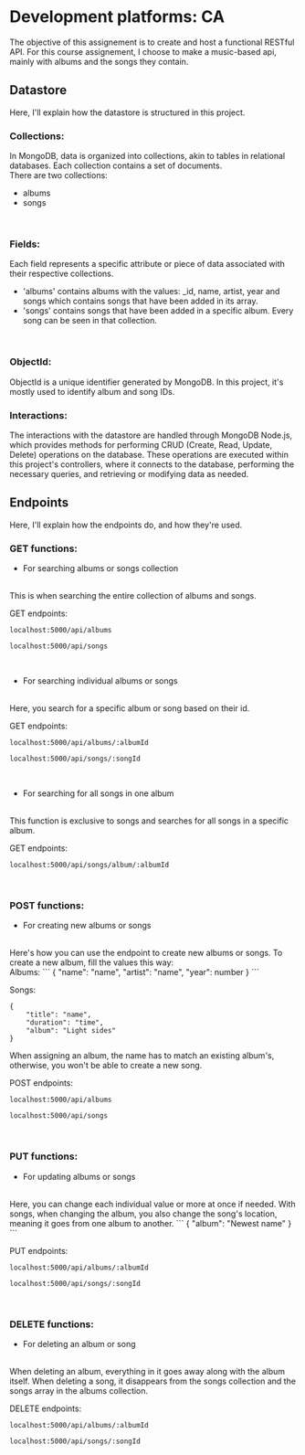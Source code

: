 # Development platforms: CA

The objective of this assignement is to create and host a functional RESTful API. For this course assignement, I choose to make a music-based api, mainly with albums and the songs they contain.

## Datastore
Here, I'll explain how the datastore is structured in this project.
<br>

### Collections:
In MongoDB, data is organized into collections, akin to tables in relational databases. Each collection contains a set of documents.<br>
There are two collections:<br>
- albums
- songs
<br>

### Fields:
Each field represents a specific attribute or piece of data associated with their respective collections.<br>
- 'albums' contains albums with the values: _id, name, artist, year and songs which contains songs that have been added in its array.
- 'songs' contains songs that have been added in a specific album. Every song can be seen in that collection.
<br>

### ObjectId:
ObjectId is a unique identifier generated by MongoDB. In this project, it's mostly used to identify album and song IDs.
<br>

### Interactions:
The interactions with the datastore are handled through MongoDB Node.js, which provides methods for performing CRUD (Create, Read, Update, Delete) operations on the database. These operations are executed within this project's controllers, where it connects to the database, performing the necessary queries, and retrieving or modifying data as needed. 
<br>

## Endpoints
Here, I'll explain how the endpoints do, and how they're used.

### GET functions:
- For searching albums or songs collection
<br>
This is when searching the entire collection of albums and songs. 

GET endpoints:
```
localhost:5000/api/albums
```
```
localhost:5000/api/songs
```
<br>

- For searching individual albums or songs
<br>
Here, you search for a specific album or song based on their id.

GET endpoints:
```
localhost:5000/api/albums/:albumId
```
```
localhost:5000/api/songs/:songId
```
<br>

- For searching for all songs in one album
<br>
This function is exclusive to songs and searches for all songs in a specific album.

GET endpoints:
```
localhost:5000/api/songs/album/:albumId
```
<br>

### POST functions:
- For creating new albums or songs
<br>
Here's how you can use the endpoint to create new albums or songs. To create a new album, fill the values this way:
<br>
Albums:
```
{
    "name": "name", 
    "artist": "name", 
    "year": number
}
```

Songs:
```
{
    "title": "name",
    "duration": "time",
    "album": "Light sides"
}
```
When assigning an album, the name has to match an existing album's, otherwise, you won't be able to create a new song. 
<br>

POST endpoints:
```
localhost:5000/api/albums
```
```
localhost:5000/api/songs
```
<br>

### PUT functions:
- For updating albums or songs
<br>
Here, you can change each individual value or more at once if needed. With songs, when changing the album, you also change the song's location, meaning it goes from one album to another.
```
{
    "album": "Newest name"
}
```
<br>

PUT endpoints:
```
localhost:5000/api/albums/:albumId
```
```
localhost:5000/api/songs/:songId
```
<br>

### DELETE functions:
- For deleting an album or song
<br>
When deleting an album, everything in it goes away along with the album itself. When deleting a song, it disappears from the songs collection and the songs array in the albums collection.
<br>

DELETE endpoints:
```
localhost:5000/api/albums/:albumId
```
```
localhost:5000/api/songs/:songId
```